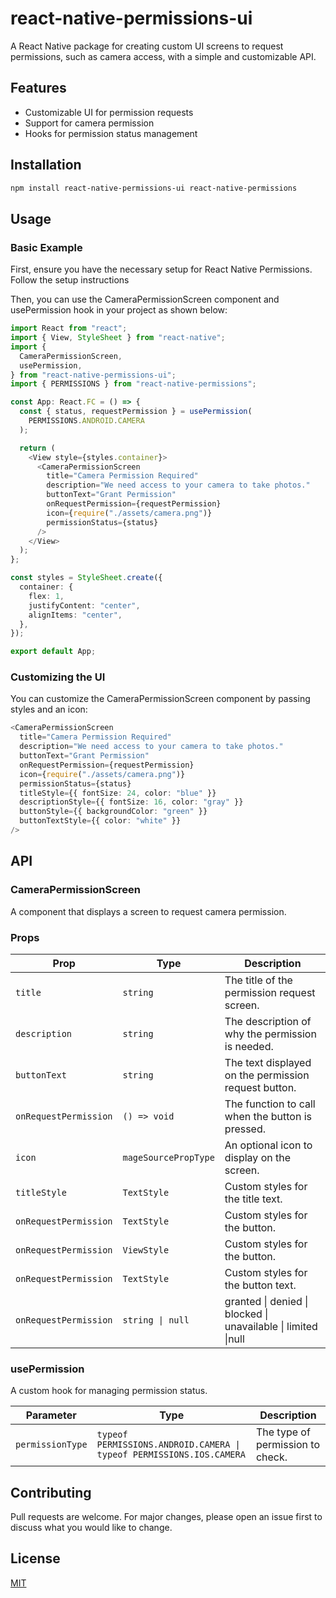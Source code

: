 # react-native-permissions-ui

A React Native package for creating custom UI screens to request permissions, such as camera access, with a simple and customizable API.

## Features

- Customizable UI for permission requests
- Support for camera permission
- Hooks for permission status management

## Installation

```bash
npm install react-native-permissions-ui react-native-permissions
```

## Usage

### Basic Example

First, ensure you have the necessary setup for React Native Permissions. Follow the setup instructions

Then, you can use the CameraPermissionScreen component and usePermission hook in your project as shown below:

```typescript
import React from "react";
import { View, StyleSheet } from "react-native";
import {
  CameraPermissionScreen,
  usePermission,
} from "react-native-permissions-ui";
import { PERMISSIONS } from "react-native-permissions";

const App: React.FC = () => {
  const { status, requestPermission } = usePermission(
    PERMISSIONS.ANDROID.CAMERA
  );

  return (
    <View style={styles.container}>
      <CameraPermissionScreen
        title="Camera Permission Required"
        description="We need access to your camera to take photos."
        buttonText="Grant Permission"
        onRequestPermission={requestPermission}
        icon={require("./assets/camera.png")}
        permissionStatus={status}
      />
    </View>
  );
};

const styles = StyleSheet.create({
  container: {
    flex: 1,
    justifyContent: "center",
    alignItems: "center",
  },
});

export default App;
```

### Customizing the UI

You can customize the CameraPermissionScreen component by passing styles and an icon:

```typescript
<CameraPermissionScreen
  title="Camera Permission Required"
  description="We need access to your camera to take photos."
  buttonText="Grant Permission"
  onRequestPermission={requestPermission}
  icon={require("./assets/camera.png")}
  permissionStatus={status}
  titleStyle={{ fontSize: 24, color: "blue" }}
  descriptionStyle={{ fontSize: 16, color: "gray" }}
  buttonStyle={{ backgroundColor: "green" }}
  buttonTextStyle={{ color: "white" }}
/>
```

## API

### CameraPermissionScreen

A component that displays a screen to request camera permission.

### Props

| **Prop**              | **Type**             | **Description**                                               |
| --------------------- | -------------------- | ------------------------------------------------------------- |
| `title`               | `string`             | The title of the permission request screen.                   |
| `description`         | `string`             | The description of why the permission is needed.              |
| `buttonText`          | `string`             | The text displayed on the permission request button.          |
| `onRequestPermission` | `() => void`         | The function to call when the button is pressed.              |
| `icon`                | `mageSourcePropType` | An optional icon to display on the screen.                    |
| `titleStyle`          | `TextStyle`          | Custom styles for the title text.                             |
| `onRequestPermission` | `TextStyle`          | Custom styles for the button.                                 |
| `onRequestPermission` | `ViewStyle`          | Custom styles for the button.                                 |
| `onRequestPermission` | `TextStyle`          | Custom styles for the button text.                            |
| `onRequestPermission` | `string \| null`     | granted \| denied \| blocked \| unavailable \| limited \|null |

### usePermission

A custom hook for managing permission status.

| **Parameter**    | **Type**                                                             | **Description**                  |
| ---------------- | -------------------------------------------------------------------- | -------------------------------- |
| `permissionType` | `typeof PERMISSIONS.ANDROID.CAMERA \| typeof PERMISSIONS.IOS.CAMERA` | The type of permission to check. |

## Contributing

Pull requests are welcome. For major changes, please open an issue first
to discuss what you would like to change.

## License

[MIT](https://choosealicense.com/licenses/mit/)
